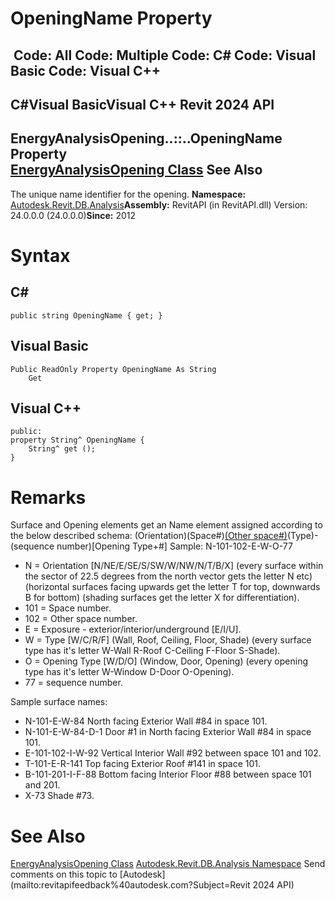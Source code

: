 # OpeningName Property

﻿
 Code: All Code: Multiple Code: C# Code: Visual Basic Code: Visual C++   
---  
C#Visual BasicVisual C++
Revit 2024 API  
---  
EnergyAnalysisOpening..::..OpeningName Property   
[EnergyAnalysisOpening Class](825025c8-342d-46b7-592e-e42d8f8e8336.md "EnergyAnalysisOpening Class") See Also  
---  
The unique name identifier for the opening. 
**Namespace:** [Autodesk.Revit.DB.Analysis](958e2e12-587d-f188-5d7b-f13d7dbfdf48.md "Autodesk.Revit.DB.Analysis Namespace")**Assembly:** RevitAPI (in RevitAPI.dll) Version: 24.0.0.0 (24.0.0.0)**Since:** 2012 
# Syntax
C#  
---  
```text
public string OpeningName { get; }
```
  
Visual Basic  
---  
```text
Public ReadOnly Property OpeningName As String
	Get
```
  
Visual C++  
---  
```text
public:
property String^ OpeningName {
	String^ get ();
}
```
  
# Remarks
Surface and Opening elements get an Name element assigned according to the below described schema: 
(Orientation)(Space#)[(Other space#)](Exposure)(Type)-(sequence number)[Opening Type+#]
Sample: N-101-102-E-W-O-77 
  * N = Orientation [N/NE/E/SE/S/SW/W/NW/N/T/B/X] (every surface within the sector of 22.5 degrees from the north vector gets the letter N etc) (horizontal surfaces facing upwards get the letter T for top, downwards B for bottom) (shading surfaces get the letter X for differentiation). 
  * 101 = Space number. 
  * 102 = Other space number. 
  * E = Exposure - exterior/interior/underground [E/I/U]. 
  * W = Type [W/C/R/F] (Wall, Roof, Ceiling, Floor, Shade) (every surface type has it's letter W-Wall R-Roof C-Ceiling F-Floor S-Shade). 
  * O = Opening Type [W/D/O] (Window, Door, Opening) (every opening type has it's letter W-Window D-Door O-Opening). 
  * 77 = sequence number. 

Sample surface names: 
  * N-101-E-W-84 North facing Exterior Wall #84 in space 101. 
  * N-101-E-W-84-D-1 Door #1 in North facing Exterior Wall #84 in space 101. 
  * E-101-102-I-W-92 Vertical Interior Wall #92 between space 101 and 102. 
  * T-101-E-R-141 Top facing Exterior Roof #141 in space 101. 
  * B-101-201-I-F-88 Bottom facing Interior Floor #88 between space 101 and 201. 
  * X-73 Shade #73. 

# See Also
[EnergyAnalysisOpening Class](825025c8-342d-46b7-592e-e42d8f8e8336.md "EnergyAnalysisOpening Class")
[Autodesk.Revit.DB.Analysis Namespace](958e2e12-587d-f188-5d7b-f13d7dbfdf48.md "Autodesk.Revit.DB.Analysis Namespace")
Send comments on this topic to [Autodesk](mailto:revitapifeedback%40autodesk.com?Subject=Revit 2024 API)